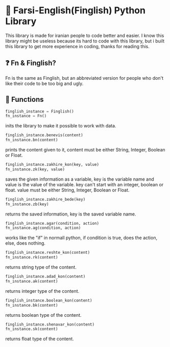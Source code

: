 # 📖 Farsi-English(Finglish) Python Library
This library is made for iranian people to code better and easier.
I know this library might be useless because its hard to code with this library, but i built this library to get more experience in coding, thanks for reading this.

## ❓ Fn & Finglish?
Fn is the same as Finglish, but an abbreviated version for people who don't like their code to be too big and ugly.

## 📃 Functions
```python
finglish_instance = Finglish()
fn_instance = Fn()
```

inits the library to make it possible to work with data.
```python
finglish_instance.benevis(content)
fn_instance.bn(content)
```

prints the content given to it, content must be either String, Integer, Boolean or Float.

```python
finglish_instance.zakhire_kon(key, value)
fn_instance.zk(key, value)
```

saves the given information as a variable, key is the variable name and value is the value of the variable.
key can't start with an integer, boolean or float.
value must be either String, Integer, Boolean or Float.

```python
finglish_instance.zakhire_bede(key)
fn_instance.zb(key)
```

returns the saved information, key is the saved variable name.

```python
finglish_instance.agar(condition, action)
fn_instance.ag(condition, action)
```

works like the "if" in normall python, if condition is true, does the action, else, does nothing.

```python
finglish_instance.reshte_kon(content)
fn_instance.rk(content)
```

returns string type of the content.

```python
finglish_instance.adad_kon(content)
fn_instance.ak(content)
```

returns integer type of the content.

```python
finglish_instance.boolean_kon(content)
fn_instance.bk(content)
```

returns boolean type of the content.

```python
finglish_instance.shenavar_kon(content)
fn_instance.sk(content)
```

returns float type of the content.
